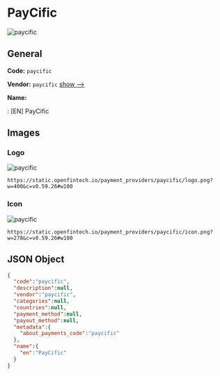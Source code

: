 
# PayCific 
![paycific](https://static.openfintech.io/payment_providers/paycific/logo.png?w=400&c=v0.59.26#w100)  

## General 
 
**Code:** `paycific` 
 
**Vendor:** `paycific` [show -->](/vendors/paycific/) 
 
**Name:** 
 
:	[EN] PayCific 
 

## Images 

### Logo 
 
![paycific](https://static.openfintech.io/payment_providers/paycific/logo.png?w=400&c=v0.59.26#w100)  

```
https://static.openfintech.io/payment_providers/paycific/logo.png?w=400&c=v0.59.26#w100
```  

### Icon 
 
![paycific](https://static.openfintech.io/payment_providers/paycific/icon.png?w=278&c=v0.59.26#w100)  

```
https://static.openfintech.io/payment_providers/paycific/icon.png?w=278&c=v0.59.26#w100
```  

## JSON Object 

```json
{
  "code":"paycific",
  "description":null,
  "vendor":"paycific",
  "categories":null,
  "countries":null,
  "payment_method":null,
  "payout_method":null,
  "metadata":{
    "about_payments_code":"paycific"
  },
  "name":{
    "en":"PayCific"
  }
}
```  

